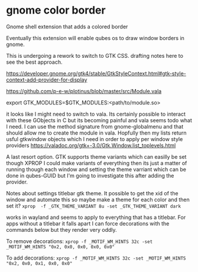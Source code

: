 gnome color border
======================

Gnome shell extension that adds a colored border


Eventually this extension will enable qubes os to draw window borders in gnome. 

This is undergoing a rework to switch to GTK CSS. drafting notes here to see the best approach.

  
https://developer.gnome.org/gtk4/stable/GtkStyleContext.html#gtk-style-context-add-provider-for-display


https://github.com/p-e-w/plotinus/blob/master/src/Module.vala

export GTK_MODULES=$GTK_MODULES:<path/to/module.so>

it looks like I might need to switch to vala. Its certainly possible to interact with these GObjects in C but its becoming painful and vala seems todo what I need. I can use the method signature from gnome-globalmenu and that should allow me to create the module in vala. Hopfully then my lists return usful gtkwindow objects which I need in order to apply per window style providers
https://valadoc.org/gtk+-3.0/Gtk.Window.list_toplevels.html



A last resort option. GTK supports theme variants which can easilly be set though XPROP I could make variants of everything then its just a matter of 
running though each window and setting the theme varriant which can be done in qubes-GUID but I'm going to investigate this after adding the provider. 



Notes about settings titlebar gtk theme. It possible to get the xid of the window and automate this so maybe make a theme for each color and then set it?
`xprop  -f _GTK_THEME_VARIANT 8u -set _GTK_THEME_VARIANT dark`

works in wayland and seems to apply to everything that has a titlebar. For apps without a titlebar it falls apart I can force decorations with the commands below but they render very oddly.

To remove decorations:
`xprop -f _MOTIF_WM_HINTS 32c -set _MOTIF_WM_HINTS "0x2, 0x0, 0x0, 0x0, 0x0"`

To add decorations:
`xprop -f _MOTIF_WM_HINTS 32c -set _MOTIF_WM_HINTS "0x2, 0x0, 0x1, 0x0, 0x0"`
